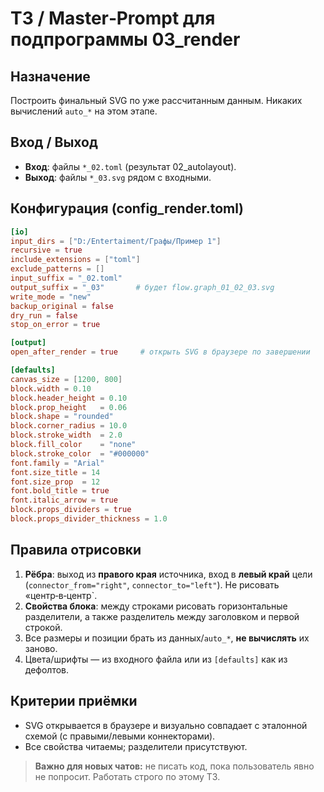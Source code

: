 # ТЗ / Master‑Prompt для подпрограммы 03_render

## Назначение
Построить финальный SVG по уже рассчитанным данным. Никаких вычислений `auto_*` на этом этапе.

## Вход / Выход
- **Вход**: файлы `*_02.toml` (результат 02_autolayout).
- **Выход**: файлы `*_03.svg` рядом с входными.

## Конфигурация (config_render.toml)
```toml
[io]
input_dirs = ["D:/Entertaiment/Графы/Пример 1"]
recursive = true
include_extensions = ["toml"]
exclude_patterns = []
input_suffix = "_02.toml"
output_suffix = "_03"       # будет flow.graph_01_02_03.svg
write_mode = "new"
backup_original = false
dry_run = false
stop_on_error = true

[output]
open_after_render = true     # открыть SVG в браузере по завершении

[defaults]
canvas_size = [1200, 800]
block.width = 0.10
block.header_height = 0.10
block.prop_height   = 0.06
block.shape = "rounded"
block.corner_radius = 10.0
block.stroke_width  = 2.0
block.fill_color    = "none"
block.stroke_color  = "#000000"
font.family = "Arial"
font.size_title = 14
font.size_prop  = 12
font.bold_title = true
font.italic_arrow = true
block.props_dividers = true
block.props_divider_thickness = 1.0
```

## Правила отрисовки
1. **Рёбра**: выход из **правого края** источника, вход в **левый край** цели (`connector_from="right"`, `connector_to="left"`). Не рисовать «центр‑в‑центр`.
2. **Свойства блока**: между строками рисовать горизонтальные разделители, а также разделитель между заголовком и первой строкой.
3. Все размеры и позиции брать из данных/`auto_*`, **не вычислять** их заново.
4. Цвета/шрифты — из входного файла или из `[defaults]` как из дефолтов.

## Критерии приёмки
- SVG открывается в браузере и визуально совпадает с эталонной схемой (с правыми/левыми коннекторами).
- Все свойства читаемы; разделители присутствуют.

> **Важно для новых чатов:** не писать код, пока пользователь явно не попросит. Работать строго по этому ТЗ.
